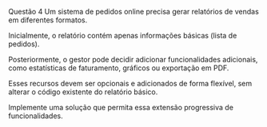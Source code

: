 Questão 4
Um sistema de pedidos online precisa gerar relatórios de vendas em diferentes formatos.

Inicialmente, o relatório contém apenas informações básicas (lista de pedidos).

Posteriormente, o gestor pode decidir adicionar funcionalidades adicionais, como estatísticas de faturamento, gráficos ou exportação em PDF.

Esses recursos devem ser opcionais e adicionados de forma flexível, sem alterar o código existente do relatório básico.

Implemente uma solução que permita essa extensão progressiva de funcionalidades.